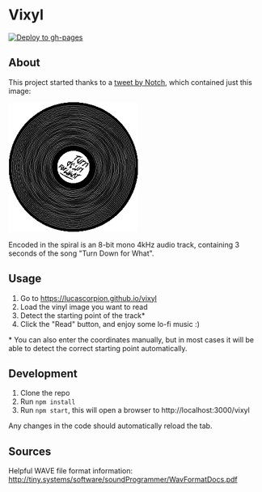 # Vixyl

[![Deploy to gh-pages](https://github.com/LucaScorpion/vixyl/workflows/Deploy%20to%20gh-pages/badge.svg)](https://github.com/LucaScorpion/vixyl/actions?query=workflow%3A%22Deploy+to+gh-pages%22)

## About

This project started thanks to a [tweet by Notch](https://twitter.com/notch/status/490927655806853120), which contained just this image:

![Turn Down for What vinyl](vinyl.png)

Encoded in the spiral is an 8-bit mono 4kHz audio track, containing 3 seconds of the song "Turn Down for What".

## Usage

1. Go to https://lucascorpion.github.io/vixyl
2. Load the vinyl image you want to read
3. Detect the starting point of the track*
4. Click the "Read" button, and enjoy some lo-fi music :)

\* You can also enter the coordinates manually, but in most cases it will be able to detect the correct starting point automatically. 

## Development

1. Clone the repo
2. Run `npm install`
3. Run `npm start`, this will open a browser to http://localhost:3000/vixyl

Any changes in the code should automatically reload the tab.

## Sources

Helpful WAVE file format information: http://tiny.systems/software/soundProgrammer/WavFormatDocs.pdf
